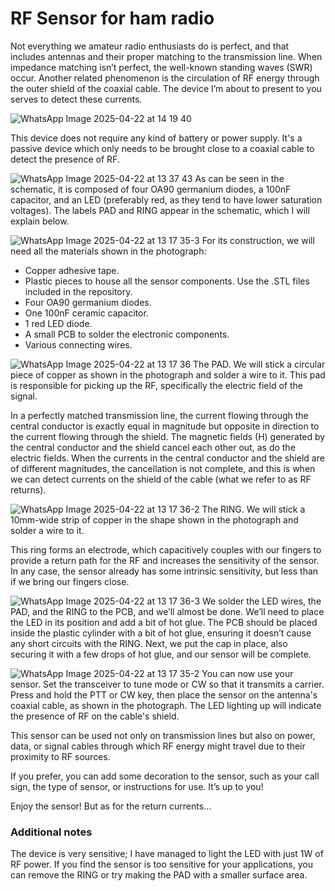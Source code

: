# RF Sensor for ham radio
Not everything we amateur radio enthusiasts do is perfect, and that includes antennas and their proper matching to the transmission line. When impedance matching isn’t perfect, the well-known standing waves (SWR) occur. Another related phenomenon is the circulation of RF energy through the outer shield of the coaxial cable. The device I’m about to present to you serves to detect these currents.


![WhatsApp Image 2025-04-22 at 14 19 40](https://github.com/user-attachments/assets/94702528-c799-4383-bf07-ded4a5242057)

This device does not require any kind of battery or power supply. It's a passive device which only needs to be brought close to a coaxial cable to detect the presence of RF.


![WhatsApp Image 2025-04-22 at 13 37 43](https://github.com/user-attachments/assets/18b63909-02d3-48c5-b2fd-46f7a3b35d5e)
As can be seen in the schematic, it is composed of four OA90 germanium diodes, a 100nF capacitor, and an LED (preferably red, as they tend to have lower saturation voltages). 
The labels PAD and RING appear in the schematic, which I will explain below.


![WhatsApp Image 2025-04-22 at 13 17 35-3](https://github.com/user-attachments/assets/b2566bcd-e129-43a3-b9cc-946e7c7f93e5)
For its construction, we will need all the materials shown in the photograph:  
- Copper adhesive tape.  
- Plastic pieces to house all the sensor components. Use the .STL files included in the repository.
- Four OA90 germanium diodes.
- One 100nF ceramic capacitor. 
- 1 red LED diode.  
- A small PCB to solder the electronic components.  
- Various connecting wires.

  
![WhatsApp Image 2025-04-22 at 13 17 36](https://github.com/user-attachments/assets/054bf230-3a6d-43db-941f-1d2ccebcb96e)
The PAD. We will stick a circular piece of copper as shown in the photograph and solder a wire to it. This pad is responsible for picking up the RF, specifically the electric field of the signal.

In a perfectly matched transmission line, the current flowing through the central conductor is exactly equal in magnitude but opposite in direction to the current flowing through the shield. The magnetic fields (H) generated by the central conductor and the shield cancel each other out, as do the electric fields. When the currents in the central conductor and the shield are of different magnitudes, the cancellation is not complete, and this is when we can detect currents on the shield of the cable (what we refer to as RF returns).



![WhatsApp Image 2025-04-22 at 13 17 36-2](https://github.com/user-attachments/assets/b005ac40-3e88-4f17-994c-f7a7aa9a7cc6)
The RING. We will stick a 10mm-wide strip of copper in the shape shown in the photograph and solder a wire to it. 

This ring forms an electrode, which capacitively couples with our fingers to provide a return path for the RF and increases the sensitivity of the sensor. In any case, the sensor already has some intrinsic sensitivity, but less than if we bring our fingers close.


![WhatsApp Image 2025-04-22 at 13 17 36-3](https://github.com/user-attachments/assets/3e0a08bc-f556-4622-8769-ae4fc069abdc)
We solder the LED wires, the PAD, and the RING to the PCB, and we’ll almost be done. We’ll need to place the LED in its position and add a bit of hot glue. The PCB should be placed inside the plastic cylinder with a bit of hot glue, ensuring it doesn’t cause any short circuits with the RING. Next, we put the cap in place, also securing it with a few drops of hot glue, and our sensor will be complete.


![WhatsApp Image 2025-04-22 at 13 17 35-2](https://github.com/user-attachments/assets/5206b1d0-0f55-4383-a269-ac7e6a185ec4)
You can now use your sensor. Set the transceiver to tune mode or CW so that it transmits a carrier. Press and hold the PTT or CW key, then place the sensor on the antenna's coaxial cable, as shown in the photograph. The LED lighting up will indicate the presence of RF on the cable's shield.

This sensor can be used not only on transmission lines but also on power, data, or signal cables through which RF energy might travel due to their proximity to RF sources.

If you prefer, you can add some decoration to the sensor, such as your call sign, the type of sensor, or instructions for use. It’s up to you!

Enjoy the sensor! But as for the return currents... 


### Additional notes
The device is very sensitive; I have managed to light the LED with just 1W of RF power. If you find the sensor is too sensitive for your applications, you can remove the RING or try making the PAD with a smaller surface area.

